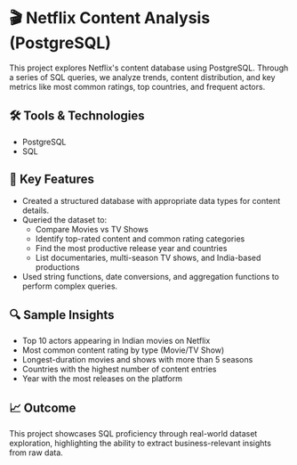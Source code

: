 # 🎬 Netflix Content Analysis (PostgreSQL)

This project explores Netflix's content database using PostgreSQL. Through a series of SQL queries, we analyze trends, content distribution, and key metrics like most common ratings, top countries, and frequent actors.

## 🛠️ Tools & Technologies
- PostgreSQL
- SQL

## 📌 Key Features
- Created a structured database with appropriate data types for content details.
- Queried the dataset to:
  - Compare Movies vs TV Shows
  - Identify top-rated content and common rating categories
  - Find the most productive release year and countries
  - List documentaries, multi-season TV shows, and India-based productions
- Used string functions, date conversions, and aggregation functions to perform complex queries.

## 🔍 Sample Insights
- Top 10 actors appearing in Indian movies on Netflix
- Most common content rating by type (Movie/TV Show)
- Longest-duration movies and shows with more than 5 seasons
- Countries with the highest number of content entries
- Year with the most releases on the platform

## 📈 Outcome
This project showcases SQL proficiency through real-world dataset exploration, highlighting the ability to extract business-relevant insights from raw data.







